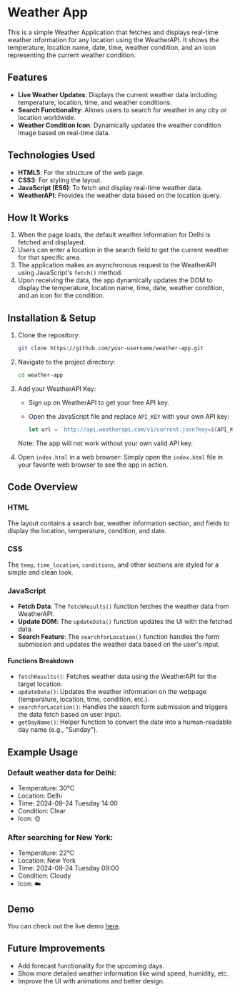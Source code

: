 # Weather App

This is a simple Weather Application that fetches and displays real-time weather information for any location using the WeatherAPI. It shows the temperature, location name, date, time, weather condition, and an icon representing the current weather condition.

## Features

- **Live Weather Updates**: Displays the current weather data including temperature, location, time, and weather conditions.
- **Search Functionality**: Allows users to search for weather in any city or location worldwide.
- **Weather Condition Icon**: Dynamically updates the weather condition image based on real-time data.

## Technologies Used

- **HTML5**: For the structure of the web page.
- **CSS3**: For styling the layout.
- **JavaScript (ES6)**: To fetch and display real-time weather data.
- **WeatherAPI**: Provides the weather data based on the location query.

## How It Works

1. When the page loads, the default weather information for Delhi is fetched and displayed.
2. Users can enter a location in the search field to get the current weather for that specific area.
3. The application makes an asynchronous request to the WeatherAPI using JavaScript's `fetch()` method.
4. Upon receiving the data, the app dynamically updates the DOM to display the temperature, location name, time, date, weather condition, and an icon for the condition.

## Installation & Setup

1. Clone the repository:

   ```bash
   git clone https://github.com/your-username/weather-app.git
   ```

2. Navigate to the project directory:

   ```bash
   cd weather-app
   ```

3. Add your WeatherAPI Key:
   - Sign up on WeatherAPI to get your free API key.
   - Open the JavaScript file and replace `API_KEY` with your own API key:

     ```javascript
     let url = `http://api.weatherapi.com/v1/current.json?key=${API_KEY}&q=${target}&aqi=no`;
     ```

   Note: The app will not work without your own valid API key.

4. Open `index.html` in a web browser:
   Simply open the `index.html` file in your favorite web browser to see the app in action.

## Code Overview

### HTML

The layout contains a search bar, weather information section, and fields to display the location, temperature, condition, and date.

### CSS

The `temp`, `time_location`, `conditions`, and other sections are styled for a simple and clean look.

### JavaScript

- **Fetch Data**: The `fetchResults()` function fetches the weather data from WeatherAPI.
- **Update DOM**: The `updateData()` function updates the UI with the fetched data.
- **Search Feature**: The `searchforLocation()` function handles the form submission and updates the weather data based on the user's input.

#### Functions Breakdown

- `fetchResults()`: Fetches weather data using the WeatherAPI for the target location.
- `updateData()`: Updates the weather information on the webpage (temperature, location, time, condition, etc.).
- `searchforLocation()`: Handles the search form submission and triggers the data fetch based on user input.
- `getDayName()`: Helper function to convert the date into a human-readable day name (e.g., "Sunday").

## Example Usage

### Default weather data for Delhi:

- Temperature: 30°C
- Location: Delhi
- Time: 2024-09-24 Tuesday 14:00
- Condition: Clear
- Icon: 🌞

### After searching for New York:

- Temperature: 22°C
- Location: New York
- Time: 2024-09-24 Tuesday 09:00
- Condition: Cloudy
- Icon: ☁️

## Demo

You can check out the live demo [here](https://your-weather-app.netlify.app/).

## Future Improvements

- Add forecast functionality for the upcoming days.
- Show more detailed weather information like wind speed, humidity, etc.
- Improve the UI with animations and better design.
